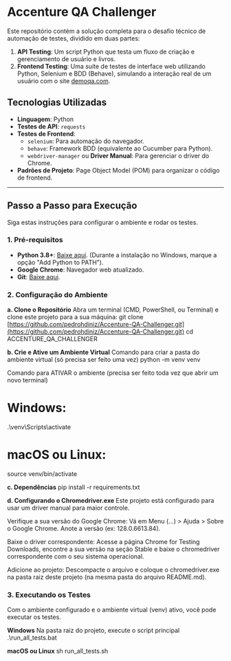 # Accenture QA Challenger

Este repositório contém a solução completa para o desafio técnico de automação de testes, dividido em duas partes:
1.  **API Testing**: Um script Python que testa um fluxo de criação e gerenciamento de usuário e livros.
2.  **Frontend Testing**: Uma suíte de testes de interface web utilizando Python, Selenium e BDD (Behave), simulando a interação real de um usuário com o site [demoqa.com](https://demoqa.com/).

## Tecnologias Utilizadas

* **Linguagem**: Python
* **Testes de API**: `requests`
* **Testes de Frontend**:
    * `selenium`: Para automação do navegador.
    * `behave`: Framework BDD (equivalente ao Cucumber para Python).
    * `webdriver-manager` ou **Driver Manual**: Para gerenciar o driver do Chrome.
* **Padrões de Projeto**: Page Object Model (POM) para organizar o código de frontend.

---

## Passo a Passo para Execução

Siga estas instruções para configurar o ambiente e rodar os testes.

### 1. Pré-requisitos

* **Python 3.8+**: [Baixe aqui](https://www.python.org/downloads/). (Durante a instalação no Windows, marque a opção "Add Python to PATH").
* **Google Chrome**: Navegador web atualizado.
* **Git**: [Baixe aqui](https://git-scm.com/downloads/).

### 2. Configuração do Ambiente

**a. Clone o Repositório**
Abra um terminal (CMD, PowerShell, ou Terminal) e clone este projeto para a sua máquina:
git clone [https://github.com/pedrohdiniz/Accenture-QA-Challenger.git](https://github.com/pedrohdiniz/Accenture-QA-Challenger.git)
cd ACCENTURE_QA_CHALLENGER

**b. Crie e Ative um Ambiente Virtual**
Comando para criar a pasta do ambiente virtual (só precisa ser feito uma vez)
python -m venv venv

Comando para ATIVAR o ambiente (precisa ser feito toda vez que abrir um novo terminal)
# Windows:
.\venv\Scripts\activate

# macOS ou Linux:
source venv/bin/activate

**c. Dependências**
pip install -r requirements.txt

**d. Configurando o Chromedriver.exe**
Este projeto está configurado para usar um driver manual para maior controle.

Verifique a sua versão do Google Chrome: Vá em Menu (...) > Ajuda > Sobre o Google Chrome. Anote a versão (ex: 128.0.6613.84).

Baixe o driver correspondente: Acesse a página Chrome for Testing Downloads, encontre a sua versão na seção Stable e baixe o chromedriver correspondente com o seu sistema operacional.

Adicione ao projeto: Descompacte o arquivo e coloque o chromedriver.exe na pasta raiz deste projeto (na mesma pasta do arquivo README.md).

### 3. Executando os Testes
Com o ambiente configurado e o ambiente virtual (venv) ativo, você pode executar os testes. 

**Windows**
Na pasta raiz do projeto, execute o script principal
.\run_all_tests.bat

**macOS ou Linux**
sh run_all_tests.sh
